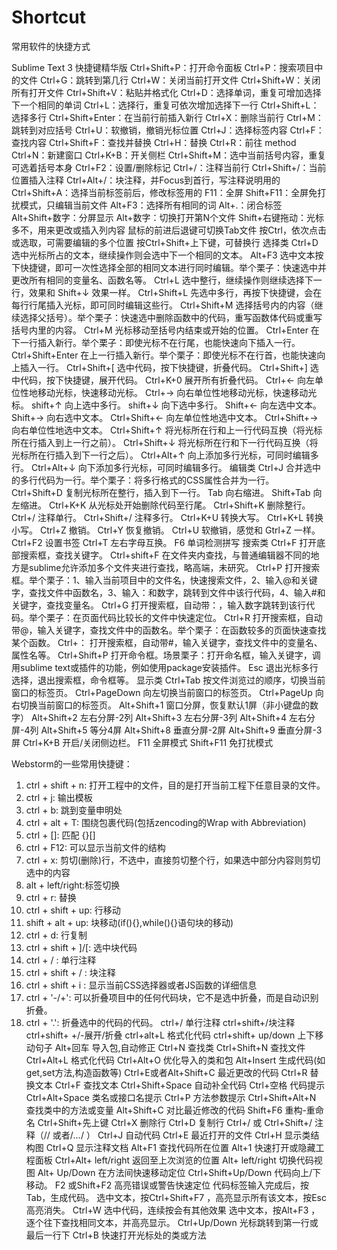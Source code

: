 # Shortcut
常用软件的快捷方式

Sublime Text 3 快捷键精华版 
Ctrl+Shift+P：打开命令面板
Ctrl+P：搜索项目中的文件 
Ctrl+G：跳转到第几行
Ctrl+W：关闭当前打开文件
Ctrl+Shift+W：关闭所有打开文件
Ctrl+Shift+V：粘贴并格式化
Ctrl+D：选择单词，重复可增加选择下一个相同的单词
Ctrl+L：选择行，重复可依次增加选择下一行
Ctrl+Shift+L：选择多行
Ctrl+Shift+Enter：在当前行前插入新行
Ctrl+X：删除当前行 
Ctrl+M：跳转到对应括号
Ctrl+U：软撤销，撤销光标位置 
Ctrl+J：选择标签内容
Ctrl+F：查找内容
Ctrl+Shift+F：查找并替换
Ctrl+H：替换 
Ctrl+R：前往
method Ctrl+N：新建窗口
Ctrl+K+B：开关侧栏 
Ctrl+Shift+M：选中当前括号内容，重复可选着括号本身 
Ctrl+F2：设置/删除标记
Ctrl+/：注释当前行
Ctrl+Shift+/：当前位置插入注释
Ctrl+Alt+/：块注释，并Focus到首行，写注释说明用的
Ctrl+Shift+A：选择当前标签前后，修改标签用的
F11：全屏
Shift+F11：全屏免打扰模式，只编辑当前文件
Alt+F3：选择所有相同的词
Alt+.：闭合标签
Alt+Shift+数字：分屏显示 
Alt+数字：切换打开第N个文件
Shift+右键拖动：光标多不，用来更改或插入列内容 鼠标的前进后退键可切换Tab文件 按Ctrl，依次点击或选取，可需要编辑的多个位置
按Ctrl+Shift+上下键，可替换行 选择类 Ctrl+D 选中光标所占的文本，继续操作则会选中下一个相同的文本。 
Alt+F3 选中文本按下快捷键，即可一次性选择全部的相同文本进行同时编辑。举个栗子：快速选中并更改所有相同的变量名、函数名等。 
Ctrl+L 选中整行，继续操作则继续选择下一行，效果和 Shift+↓ 效果一样。 Ctrl+Shift+L 先选中多行，再按下快捷键，会在每行行尾插入光标，即可同时编辑这些行。 
Ctrl+Shift+M 选择括号内的内容（继续选择父括号）。举个栗子：快速选中删除函数中的代码，重写函数体代码或重写括号内里的内容。
Ctrl+M 光标移动至括号内结束或开始的位置。
Ctrl+Enter 在下一行插入新行。举个栗子：即使光标不在行尾，也能快速向下插入一行。
Ctrl+Shift+Enter 在上一行插入新行。举个栗子：即使光标不在行首，也能快速向上插入一行。
Ctrl+Shift+[ 选中代码，按下快捷键，折叠代码。
Ctrl+Shift+] 选中代码，按下快捷键，展开代码。
Ctrl+K+0 展开所有折叠代码。 
Ctrl+← 向左单位性地移动光标，快速移动光标。
Ctrl+→ 向右单位性地移动光标，快速移动光标。 
shift+↑ 向上选中多行。 
shift+↓ 向下选中多行。 
Shift+← 向左选中文本。 
Shift+→ 向右选中文本。 
Ctrl+Shift+← 向左单位性地选中文本。 
Ctrl+Shift+→ 向右单位性地选中文本。 
Ctrl+Shift+↑ 将光标所在行和上一行代码互换（将光标所在行插入到上一行之前）。 
Ctrl+Shift+↓ 将光标所在行和下一行代码互换（将光标所在行插入到下一行之后）。 
Ctrl+Alt+↑ 向上添加多行光标，可同时编辑多行。
Ctrl+Alt+↓ 向下添加多行光标，可同时编辑多行。 
编辑类 
Ctrl+J 合并选中的多行代码为一行。举个栗子：将多行格式的CSS属性合并为一行。 
Ctrl+Shift+D 复制光标所在整行，插入到下一行。 Tab 向右缩进。 Shift+Tab 向左缩进。 
Ctrl+K+K 从光标处开始删除代码至行尾。 Ctrl+Shift+K 删除整行。 Ctrl+/ 注释单行。 
Ctrl+Shift+/ 注释多行。 
Ctrl+K+U 转换大写。 
Ctrl+K+L 转换小写。
Ctrl+Z 撤销。 
Ctrl+Y 恢复撤销。 
Ctrl+U 软撤销，感觉和 Gtrl+Z 一样。 
Ctrl+F2 设置书签 
Ctrl+T 左右字母互换。
F6 单词检测拼写 
搜索类 
Ctrl+F 打开底部搜索框，查找关键字。 
Ctrl+shift+F 在文件夹内查找，与普通编辑器不同的地方是sublime允许添加多个文件夹进行查找，略高端，未研究。 
Ctrl+P 打开搜索框。举个栗子：1、输入当前项目中的文件名，快速搜索文件，2、输入@和关键字，查找文件中函数名，3、输入：和数字，跳转到文件中该行代码，4、输入#和关键字，查找变量名。 
Ctrl+G 打开搜索框，自动带：，输入数字跳转到该行代码。举个栗子：在页面代码比较长的文件中快速定位。 
Ctrl+R 打开搜索框，自动带@，输入关键字，查找文件中的函数名。举个栗子：在函数较多的页面快速查找某个函数。 
Ctrl+： 打开搜索框，自动带#，输入关键字，查找文件中的变量名、属性名等。 Ctrl+Shift+P 打开命令框。场景栗子：打开命名框，输入关键字，调用sublime text或插件的功能，例如使用package安装插件。 Esc 退出光标多行选择，退出搜索框，命令框等。 
显示类 
Ctrl+Tab 按文件浏览过的顺序，切换当前窗口的标签页。 
Ctrl+PageDown 向左切换当前窗口的标签页。 
Ctrl+PageUp 向右切换当前窗口的标签页。 
Alt+Shift+1 窗口分屏，恢复默认1屏（非小键盘的数字） 
Alt+Shift+2 左右分屏-2列 
Alt+Shift+3 左右分屏-3列 
Alt+Shift+4 左右分屏-4列 
Alt+Shift+5 等分4屏 
Alt+Shift+8 垂直分屏-2屏 
Alt+Shift+9 垂直分屏-3屏 
Ctrl+K+B 开启/关闭侧边栏。 
F11 全屏模式 
Shift+F11 免打扰模式


Webstorm的一些常用快捷键：
1. ctrl + shift + n: 打开工程中的文件，目的是打开当前工程下任意目录的文件。
2. ctrl + j: 输出模板
3. ctrl + b: 跳到变量申明处
4. ctrl + alt + T: 围绕包裹代码(包括zencoding的Wrap with Abbreviation)
5. ctrl + []: 匹配 {}[]
6. ctrl + F12: 可以显示当前文件的结构
7. ctrl + x: 剪切(删除)行，不选中，直接剪切整个行，如果选中部分内容则剪切选中的内容
8. alt + left/right:标签切换
9. ctrl + r: 替换
10. ctrl + shift + up: 行移动
11. shift + alt + up: 块移动(if(){},while(){}语句块的移动)
12. ctrl + d: 行复制
13. ctrl + shift + ]/[: 选中块代码
14. ctrl + / : 单行注释
15. ctrl + shift + / : 块注释
16. ctrl + shift + i : 显示当前CSS选择器或者JS函数的详细信息
17. ctrl + '-/+': 可以折叠项目中的任何代码块，它不是选中折叠，而是自动识别折叠。
18. ctrl + '.': 折叠选中的代码的代码。
ctrl+/ 单行注释
ctrl+shift+/块注释
ctrl+shift+ +/-展开/折叠
ctrl+alt+L 格式化代码
ctrl+shift+ up/down 上下移动句子
Alt+回车 导入包,自动修正
Ctrl+N 查找类
Ctrl+Shift+N 查找文件
Ctrl+Alt+L 格式化代码
Ctrl+Alt+O 优化导入的类和包
Alt+Insert 生成代码(如get,set方法,构造函数等)
Ctrl+E或者Alt+Shift+C 最近更改的代码
Ctrl+R 替换文本
Ctrl+F 查找文本
Ctrl+Shift+Space 自动补全代码
Ctrl+空格 代码提示
Ctrl+Alt+Space 类名或接口名提示
Ctrl+P 方法参数提示
Ctrl+Shift+Alt+N 查找类中的方法或变量
Alt+Shift+C 对比最近修改的代码
Shift+F6 重构-重命名
Ctrl+Shift+先上键
Ctrl+X 删除行
Ctrl+D 复制行
Ctrl+/ 或 Ctrl+Shift+/ 注释（// 或者/*...*/ ）
Ctrl+J 自动代码
Ctrl+E 最近打开的文件
Ctrl+H 显示类结构图
Ctrl+Q 显示注释文档
Alt+F1 查找代码所在位置
Alt+1 快速打开或隐藏工程面板
Ctrl+Alt+ left/right 返回至上次浏览的位置
Alt+ left/right 切换代码视图
Alt+ Up/Down 在方法间快速移动定位
Ctrl+Shift+Up/Down 代码向上/下移动。
F2 或Shift+F2 高亮错误或警告快速定位
代码标签输入完成后，按Tab，生成代码。
选中文本，按Ctrl+Shift+F7 ，高亮显示所有该文本，按Esc高亮消失。
Ctrl+W 选中代码，连续按会有其他效果
选中文本，按Alt+F3 ，逐个往下查找相同文本，并高亮显示。
Ctrl+Up/Down 光标跳转到第一行或最后一行下
Ctrl+B 快速打开光标处的类或方法
